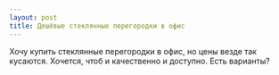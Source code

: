 ```yaml
---
layout: post 
title: Дешёвые стеклянные перегородки в офис
--- 
```

Хочу купить стеклянные перегородки в офис, но цены везде так кусаются. Хочется, чтоб и качественно и доступно. Есть варианты?
